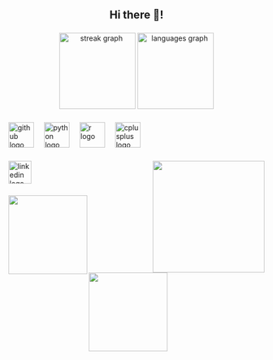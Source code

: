 <h2 align="center">Hi there 👋!</h2>

###

<div align="center">
  <img src="https://streak-stats.demolab.com?user=Kittisak008B&locale=en&mode=weekly&theme=vision-friendly-dark&hide_border=false&border_radius=5&date_format=j%20M%5B%20Y%5D" height="150" alt="streak graph"  />
  <img src="https://github-readme-stats.vercel.app/api/top-langs?username=Kittisak008B&locale=en&hide_title=false&layout=compact&card_width=320&langs_count=5&theme=vision-friendly-dark&hide_border=false" height="150" alt="languages graph"  />
</div>

###

<div align="left">
  <img src="https://skillicons.dev/icons?i=github" height="50" alt="github logo"  />
  <img width="12" />
  <img src="https://cdn.jsdelivr.net/gh/devicons/devicon/icons/python/python-original.svg" height="50" alt="python logo"  />
  <img width="12" />
  <img src="https://cdn.jsdelivr.net/gh/devicons/devicon/icons/r/r-original.svg" height="50" alt="r logo"  />
  <img width="12" />
  <img src="https://cdn.jsdelivr.net/gh/devicons/devicon/icons/cplusplus/cplusplus-original.svg" height="50" alt="cplusplus logo"  />
</div>

###

<img align="right" height="220" src="https://media0.giphy.com/media/Y2ZUWLrTy63j9T6qrK/200w.gif?cid=6c09b952wjfeiomavhs3le4lnikncme6t5d9ui9qsvkmor59&ep=v1_gifs_search&rid=200w.gif&ct=g"  />

###

<div align="left">
  <a href="https://www.linkedin.com/in/kittisak-b-786346297/" target="_blank">
    <img src="https://img.shields.io/static/v1?message=LinkedIn&logo=linkedin&label=&color=0077B5&logoColor=white&labelColor=&style=for-the-badge" height="45" alt="linkedin logo"  />
  </a>
</div>

###

<img align="left" height="155" src="https://media2.giphy.com/media/v1.Y2lkPTc5MGI3NjExbHVpODI5a2c3bWdvNGZnNHMyOTd1cHE5MGhkdWQ3aml3dmRxYnlwNyZlcD12MV9pbnRlcm5hbF9naWZfYnlfaWQmY3Q9Zw/l41lZBP84rdzHnWA8/giphy.gif"  />

<img align="center" height="155" src="https://media0.giphy.com/media/v1.Y2lkPTc5MGI3NjExd3lyaHAyOGUwNWo0ODBnZ3hpZDZuaGQ4amZpc3E4ZDZjbHRkN244NyZlcD12MV9pbnRlcm5hbF9naWZfYnlfaWQmY3Q9Zw/kj41Ti8GLVs1STX0bH/giphy.gif"  />

###
